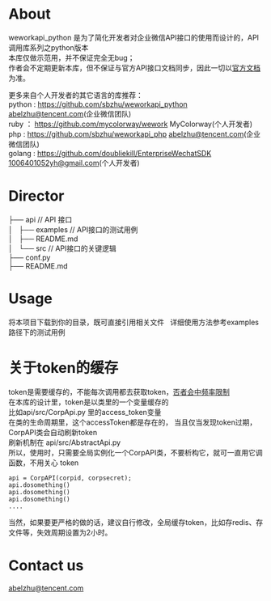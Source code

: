 
# About
weworkapi_python 是为了简化开发者对企业微信API接口的使用而设计的，API调用库系列之python版本      
本库仅做示范用，并不保证完全无bug；  
作者会不定期更新本库，但不保证与官方API接口文档同步，因此一切以[官方文档](https://work.weixin.qq.com/api/doc)为准。

更多来自个人开发者的其它语言的库推荐：  
python : https://github.com/sbzhu/weworkapi_python  abelzhu@tencent.com(企业微信团队)  
ruby ： https://github.com/mycolorway/wework  MyColorway(个人开发者)  
php : https://github.com/sbzhu/weworkapi_php  abelzhu@tencent.com(企业微信团队)  
golang : https://github.com/doubliekill/EnterpriseWechatSDK  1006401052yh@gmail.com(个人开发者)  

# Director 

├── api // API 接口  
│   ├── examples // API接口的测试用例  
│   ├── README.md  
│   └── src // API接口的关键逻辑  
├── conf.py  
├── README.md  

# Usage
将本项目下载到你的目录，既可直接引用相关文件  
详细使用方法参考examples路径下的测试用例

# 关于token的缓存
token是需要缓存的，不能每次调用都去获取token，[否者会中频率限制](https://work.weixin.qq.com/api/doc#10013/%E7%AC%AC%E5%9B%9B%E6%AD%A5%EF%BC%9A%E7%BC%93%E5%AD%98%E5%92%8C%E5%88%B7%E6%96%B0access_token)  
在本库的设计里，token是以类里的一个变量缓存的  
比如api/src/CorpApi.py 里的access_token变量  
在类的生命周期里，这个accessToken都是存在的， 当且仅当发现token过期，CorpAPI类会自动刷新token   
刷新机制在 api/src/AbstractApi.py  
所以，使用时，只需要全局实例化一个CorpAPI类，不要析构它，就可一直用它调函数，不用关心 token  
```
api = CorpAPI(corpid, corpsecret);
api.dosomething()
api.dosomething()
api.dosomething()
....
```
当然，如果要更严格的做的话，建议自行修改，全局缓存token，比如存redis、存文件等，失效周期设置为2小时。

# Contact us
abelzhu@tencent.com  

# 
